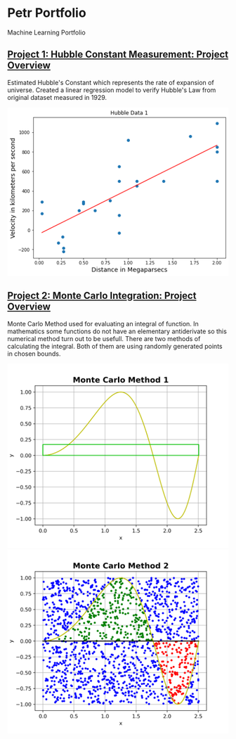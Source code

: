 # Petr Portfolio
Machine Learning Portfolio

## [Project 1: Hubble Constant Measurement: Project Overview](https://github.com/PetrSmilek/Hubble-Project)

Estimated Hubble's Constant which represents the rate of expansion of universe. Created a linear regression model to verify Hubble's Law from original dataset measured in 1929.

![](/images/hubble_slope.png)


## [Project 2: Monte Carlo Integration: Project Overview](https://github.com/PetrSmilek/Monte-Carlo)

Monte Carlo Method used for evaluating an integral of function. In mathematics some functions do not have an elementary antiderivate so this numerical method turn out to be usefull. There are two methods of calculating the integral. Both of them are using randomly generated points in chosen bounds.

![](/images/Monte_Carlo_Method_1.png)
![](/images/Monte_Carlo_Method_2.png)
